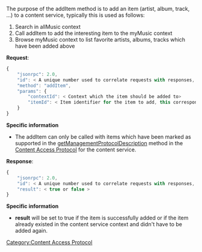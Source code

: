 The purpose of the addItem method is to add an item (artist, album,
track, ...) to a content service, typically this is used as follows:

1.  Search in allMusic context
2.  Call addItem to add the interesting item to the myMusic context
3.  Browse myMusic context to list favorite artists, albums, tracks
    which have been added above

**Request**:

``` javascript
{
    "jsonrpc": 2.0,
    "id": < A unique number used to correlate requests with responses, see JSON-RPC specification for more information >,
    "method": "addItem",
    "params": {
        "contextId": < Context which the item should be added to>
        "itemId": < Item identifier for the item to add, this corresponds to the *id* attribute returned from findItems method>
    }
}
```

**Specific information**

  - The addItem can only be called with items which have been marked as
    supported in the
    [getManagementProtocolDescription](../Content_Access_Protocol/getManagementProtocolDescription "wikilink")
    method in the [Content Access
    Protocol](../Content_Access_Protocol "wikilink") for the content
    service.

**Response**:

``` javascript
{
    "jsonrpc": 2.0,
    "id": < A unique number used to correlate requests with responses, see JSON-RPC specification for more information >,
    "result": < true or false >
}
```

**Specific information**

  - **result** will be set to true if the item is successfully added or
    if the item already existed in the content service context and
    didn't have to be added again.

[Category:Content Access
Protocol](Category:Content_Access_Protocol "wikilink")
